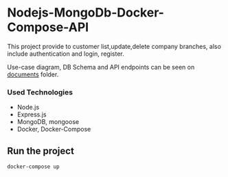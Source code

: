 # Nodejs-MongoDb-Docker-Compose-API

This project provide to customer list,update,delete company branches, also include authentication and login, register.

Use-case diagram, DB Schema and API endpoints can be seen on [documents](https://github.com/sfkara/Nodejs-MongoDb-Docker-Compose-APi/tree/main/documents) folder.


### Used Technologies

- Node.js
- Express.js
- MongoDB, mongoose
- Docker, Docker-Compose



## Run the project

```sh
docker-compose up
```
